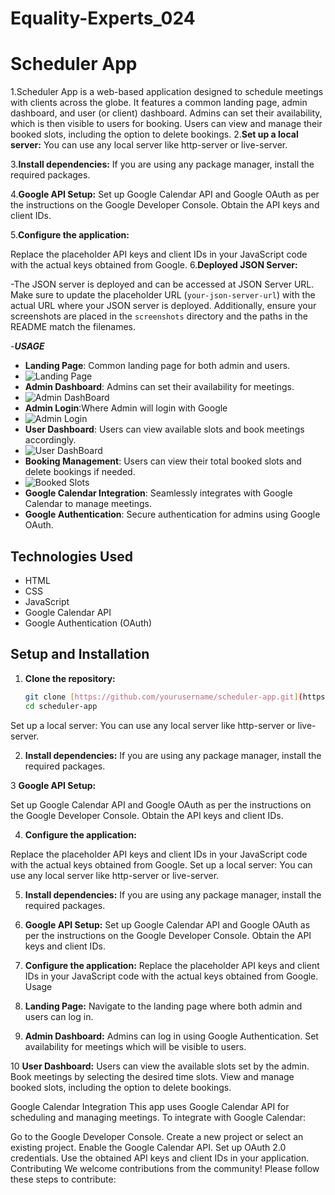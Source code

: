 # Equality-Experts_024


# Scheduler App

1.Scheduler App is a web-based application designed to schedule meetings with clients across the globe. It features a common landing page, admin dashboard, and user (or client) dashboard. Admins can set their availability, which is then visible to users for booking. Users can view and manage their booked slots, including the option to delete bookings.
2.**Set up a local server:**
You can use any local server like http-server or live-server.

3.**Install dependencies:**
If you are using any package manager, install the required packages.

4.**Google API Setup:**
Set up Google Calendar API and Google OAuth as per the instructions on the Google Developer Console.
Obtain the API keys and client IDs.

5.**Configure the application:**

Replace the placeholder API keys and client IDs in your JavaScript code with the actual keys obtained from Google.
6.**Deployed JSON Server:**

-The JSON server is deployed and can be accessed at JSON Server URL.
Make sure to update the placeholder URL (`your-json-server-url`) with the actual URL where your JSON server is deployed. Additionally, ensure your screenshots are placed in the `screenshots` directory and the paths in the README match the filenames.

-***USAGE***
- **Landing Page**: Common landing page for both admin and users.
- ![Landing Page](https://github.com/user-attachments/assets/b2a0310a-d85b-420f-b43e-1e4750accc44)
- **Admin Dashboard**: Admins can set their availability for meetings.
- ![Admin DashBoard](https://github.com/user-attachments/assets/ac6a105d-5dfc-4186-ad08-8470e2320f0f)
- **Admin Login**:Where Admin will login with Google
- ![Admin Login](https://github.com/user-attachments/assets/897a5d47-858a-4575-bd62-88ea6e8a1c84)
- **User Dashboard**: Users can view available slots and book meetings accordingly.
- ![User DashBoard](https://github.com/user-attachments/assets/4e2294e2-60b2-49ef-8e08-a969e3f043a4)
- **Booking Management**: Users can view their total booked slots and delete bookings if needed.
- ![Booked Slots](https://github.com/user-attachments/assets/92fe47f1-0f53-4c7b-8c36-1cf8d1a67cff)
- **Google Calendar Integration**: Seamlessly integrates with Google Calendar to manage meetings.
- **Google Authentication**: Secure authentication for admins using Google OAuth.

## Technologies Used

- HTML
- CSS
- JavaScript
- Google Calendar API
- Google Authentication (OAuth)

## Setup and Installation

1. **Clone the repository:**
   ```bash
   git clone [https://github.com/yourusername/scheduler-app.git](https://github.com/Arpan-creator/Equality-Experts_024.git)
   cd scheduler-app
Set up a local server:
You can use any local server like http-server or live-server.

2. **Install dependencies:**
If you are using any package manager, install the required packages.

3 **Google API Setup:**

Set up Google Calendar API and Google OAuth as per the instructions on the Google Developer Console.
Obtain the API keys and client IDs.

4. **Configure the application:**

Replace the placeholder API keys and client IDs in your JavaScript code with the actual keys obtained from Google.
Set up a local server:
You can use any local server like http-server or live-server.

5. **Install dependencies:**
If you are using any package manager, install the required packages.

6. **Google API Setup:**
Set up Google Calendar API and Google OAuth as per the instructions on the Google Developer Console.
Obtain the API keys and client IDs.

7. **Configure the application:**
Replace the placeholder API keys and client IDs in your JavaScript code with the actual keys obtained from Google.
Usage

8. **Landing Page:**
Navigate to the landing page where both admin and users can log in.

9. **Admin Dashboard:**
Admins can log in using Google Authentication.
Set availability for meetings which will be visible to users.

10 **User Dashboard:**
Users can view the available slots set by the admin.
Book meetings by selecting the desired time slots.
View and manage booked slots, including the option to delete bookings.



Google Calendar Integration
This app uses Google Calendar API for scheduling and managing meetings. To integrate with Google Calendar:

Go to the Google Developer Console.
Create a new project or select an existing project.
Enable the Google Calendar API.
Set up OAuth 2.0 credentials.
Use the obtained API keys and client IDs in your application.
Contributing
We welcome contributions from the community! Please follow these steps to contribute:
